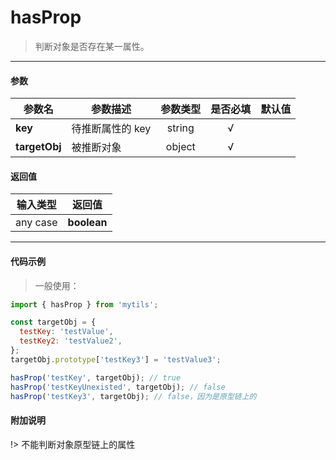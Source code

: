 # hasProp

> 判断对象是否存在某一属性。

---

#### 参数

| 参数名        | 参数描述         | 参数类型 | 是否必填 | 默认值 |
| ------------- | ---------------- | :------: | :------: | :----- |
| **key**       | 待推断属性的 key |  string  |    √     |        |
| **targetObj** | 被推断对象       |  object  |    √     |        |

#### 返回值

| 输入类型 |   返回值    |
| :------: | :---------: |
| any case | **boolean** |

---

#### 代码示例

> 一般使用：

```js
import { hasProp } from 'mytils';

const targetObj = {
  testKey: 'testValue',
  testKey2: 'testValue2',
};
targetObj.prototype['testKey3'] = 'testValue3';

hasProp('testKey', targetObj); // true
hasProp('testKeyUnexisted', targetObj); // false
hasProp('testKey3', targetObj); // false，因为是原型链上的
```

#### 附加说明

!> 不能判断对象原型链上的属性

